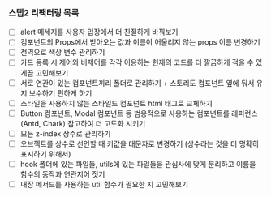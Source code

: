 ### 스탭2 리팩터링 목록

- [ ] alert 메세지를 사용자 입장에서 더 친절하게 바꿔보기
- [ ] 컴포넌트의 Props에서 받아오는 값과 이름이 어울리지 않는 props 이름 변경하기
- [ ] 전역으로 색상 변수 관리하기
- [ ] 카드 등록 시 제어와 비제어를 각각 이용하는 현재의 코드를 더 깔끔하게 적을 수 있게끔 고민해보기
- [ ] 서로 연관이 있는 컴포넌트끼리 폴더로 관리하기 + 스토리도 컴포넌트 옆에 둬서 유지 보수하기 편하게 하기
- [ ] 스타일을 사용하지 않는 스타일드 컴포넌트 html 태그로 교체하기
- [ ] Button 컴포넌트, Modal 컴포넌트 등 범용적으로 사용하는 컴포넌트를 레퍼런스(Antd, Chark) 참고하여 더 고도화 시키기
- [ ] 모든 z-index 상수로 관리하기
- [ ] 오브젝트를 상수로 선언할 때 키값을 대문자로 변경하기 (상수라는 것을 더 명확히 표시하기 위해서)
- [ ] hook 폴더에 있는 파일들, utils에 있는 파일들을 관심사에 맞게 분리하고 이름을 함수의 동작과 연관지어 짓기
- [ ] 내장 메서드를 사용하는 util 함수가 필요한 지 고민해보기
